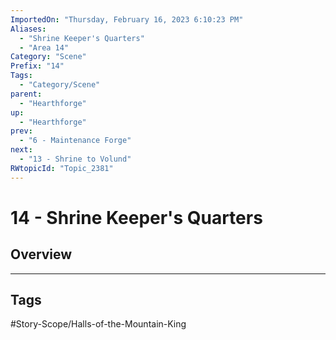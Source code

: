 ```yaml
---
ImportedOn: "Thursday, February 16, 2023 6:10:23 PM"
Aliases:
  - "Shrine Keeper's Quarters"
  - "Area 14"
Category: "Scene"
Prefix: "14"
Tags:
  - "Category/Scene"
parent:
  - "Hearthforge"
up:
  - "Hearthforge"
prev:
  - "6 - Maintenance Forge"
next:
  - "13 - Shrine to Volund"
RWtopicId: "Topic_2381"
---
```

# 14 - Shrine Keeper's Quarters
## Overview

---
## Tags
#Story-Scope/Halls-of-the-Mountain-King

